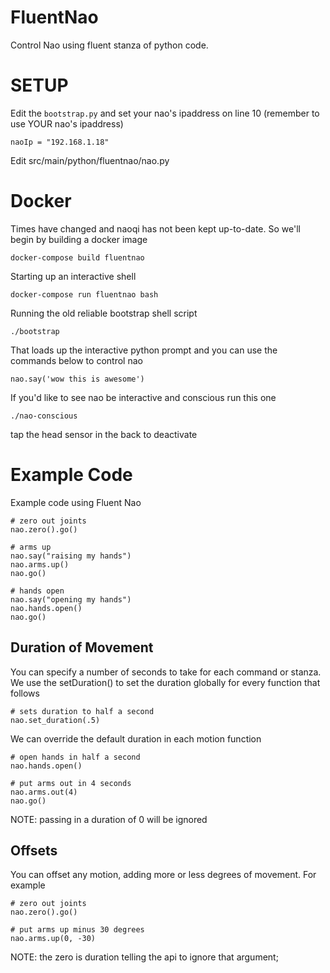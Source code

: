 FluentNao
=================

Control Nao using fluent stanza of python code.

SETUP
==========================

Edit the `bootstrap.py` and set your nao's ipaddress on line 10 (remember to use YOUR nao's ipaddress)

    naoIp = "192.168.1.18"

Edit src/main/python/fluentnao/nao.py

Docker
==========================
Times have changed and naoqi has not been kept up-to-date.  So we'll begin by building a docker image

    docker-compose build fluentnao

Starting up an interactive shell

    docker-compose run fluentnao bash

Running the old reliable bootstrap shell script

    ./bootstrap

That loads up the interactive python prompt and you can use the commands below to control nao

    nao.say('wow this is awesome')

If you'd like to see nao be interactive and conscious run this one

    ./nao-conscious

tap the head sensor in the back to deactivate

Example Code
======================

Example code using Fluent Nao

    # zero out joints
    nao.zero().go()

    # arms up
    nao.say("raising my hands") 
    nao.arms.up()
    nao.go() 
 
    # hands open
    nao.say("opening my hands") 
    nao.hands.open()
    nao.go() 

Duration of Movement
--------------------
You can specify a number of seconds to take for each command or stanza. We use the setDuration() to set the duration globally for every function that follows

    # sets duration to half a second 
    nao.set_duration(.5)

We can override the default duration in each motion function

    # open hands in half a second
    nao.hands.open()

    # put arms out in 4 seconds
    nao.arms.out(4)
    nao.go()

NOTE: passing in a duration of 0 will be ignored

Offsets
--------------------
You can offset any motion, adding more or less degrees of movement.  For example

    # zero out joints
    nao.zero().go()

    # put arms up minus 30 degrees
    nao.arms.up(0, -30)

NOTE: the zero is duration telling the api to ignore that argument;

